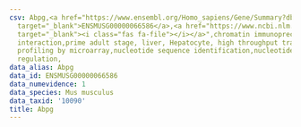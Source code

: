 ```yaml
---
csv: Abpg,<a href="https://www.ensembl.org/Homo_sapiens/Gene/Summary?db=core;g=ENSMUSG00000066586"
  target="_blank">ENSMUSG00000066586</a>,<a href="https://www.ncbi.nlm.nih.gov/pubmed/23834426"
  target="_blank"><i class="fas fa-file"></i></a>",chromatin immunoprecipitation assay,direct
  interaction,prime adult stage, liver, Hepatocyte, high throughput transcription
  profiling by microarray,nucleotide sequence identification,nucleotide sequence identification,transcriptional
  regulation,
data_alias: Abpg
data_id: ENSMUSG00000066586
data_numevidence: 1
data_species: Mus musculus
data_taxid: '10090'
title: Abpg
---
```

